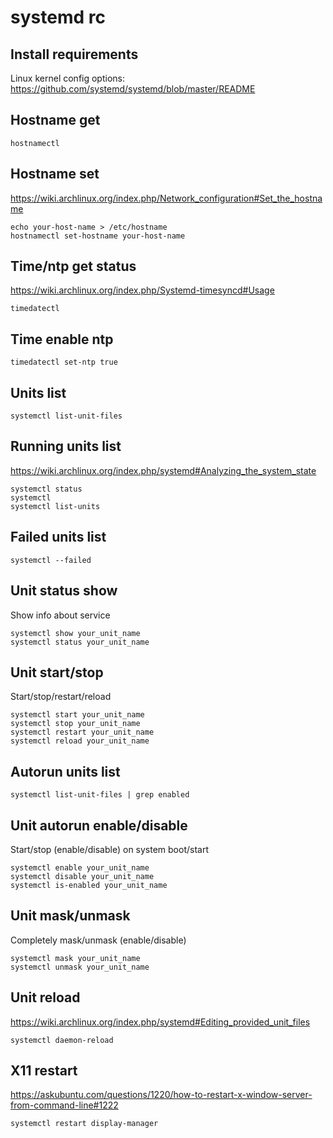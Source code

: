 # systemd rc

## Install requirements

Linux kernel config options: <https://github.com/systemd/systemd/blob/master/README>

## Hostname get

    hostnamectl

## Hostname set

<https://wiki.archlinux.org/index.php/Network_configuration#Set_the_hostname>

    echo your-host-name > /etc/hostname
    hostnamectl set-hostname your-host-name

## Time/ntp get status

https://wiki.archlinux.org/index.php/Systemd-timesyncd#Usage

    timedatectl

## Time enable ntp

    timedatectl set-ntp true

## Units list

    systemctl list-unit-files

## Running units list

<https://wiki.archlinux.org/index.php/systemd#Analyzing_the_system_state>

    systemctl status
    systemctl
    systemctl list-units

## Failed units list

    systemctl --failed

## Unit status show

Show info about service

    systemctl show your_unit_name
    systemctl status your_unit_name

## Unit start/stop

Start/stop/restart/reload

    systemctl start your_unit_name
    systemctl stop your_unit_name
    systemctl restart your_unit_name
    systemctl reload your_unit_name

## Autorun units list

    systemctl list-unit-files | grep enabled

## Unit autorun enable/disable

Start/stop (enable/disable) on system boot/start

    systemctl enable your_unit_name
    systemctl disable your_unit_name
    systemctl is-enabled your_unit_name

## Unit mask/unmask

Completely mask/unmask (enable/disable)

    systemctl mask your_unit_name
    systemctl unmask your_unit_name

## Unit reload

<https://wiki.archlinux.org/index.php/systemd#Editing_provided_unit_files>

    systemctl daemon-reload

## X11 restart

<https://askubuntu.com/questions/1220/how-to-restart-x-window-server-from-command-line#1222>

    systemctl restart display-manager
